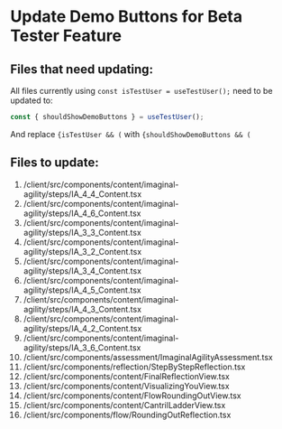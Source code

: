 # Update Demo Buttons for Beta Tester Feature

## Files that need updating:

All files currently using `const isTestUser = useTestUser();` need to be updated to:
```javascript
const { shouldShowDemoButtons } = useTestUser();
```

And replace `{isTestUser && (` with `{shouldShowDemoButtons && (`

## Files to update:
1. /client/src/components/content/imaginal-agility/steps/IA_4_4_Content.tsx
2. /client/src/components/content/imaginal-agility/steps/IA_4_6_Content.tsx
3. /client/src/components/content/imaginal-agility/steps/IA_3_3_Content.tsx
4. /client/src/components/content/imaginal-agility/steps/IA_3_2_Content.tsx
5. /client/src/components/content/imaginal-agility/steps/IA_3_4_Content.tsx
6. /client/src/components/content/imaginal-agility/steps/IA_4_5_Content.tsx
7. /client/src/components/content/imaginal-agility/steps/IA_4_3_Content.tsx
8. /client/src/components/content/imaginal-agility/steps/IA_4_2_Content.tsx
9. /client/src/components/content/imaginal-agility/steps/IA_3_6_Content.tsx
10. /client/src/components/assessment/ImaginalAgilityAssessment.tsx
11. /client/src/components/reflection/StepByStepReflection.tsx
12. /client/src/components/content/FinalReflectionView.tsx
13. /client/src/components/content/VisualizingYouView.tsx
14. /client/src/components/content/FlowRoundingOutView.tsx
15. /client/src/components/content/CantrilLadderView.tsx
16. /client/src/components/flow/RoundingOutReflection.tsx